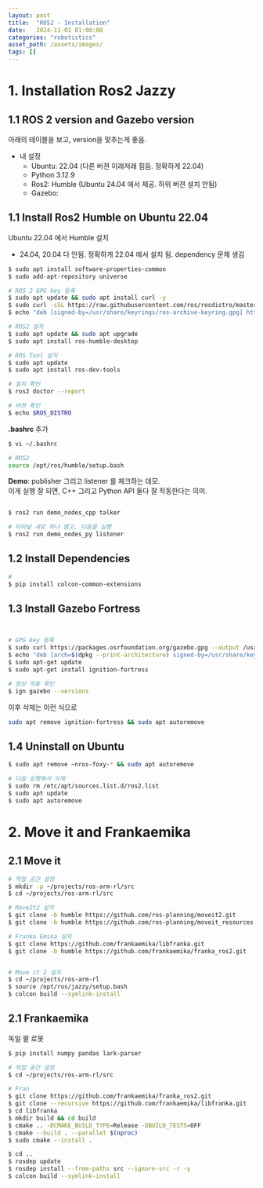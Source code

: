 ```yaml
---
layout: post
title:  "ROS2 - Installation"
date:   2024-11-01 01:00:00
categories: "robotistics"
asset_path: /assets/images/
tags: []
---
```



# 1. Installation Ros2 Jazzy

## 1.1 ROS 2 version and Gazebo version

아래의 테이블을 보고, version을 맞추는게 좋음.
 - 내 설정
   - Ubuntu: 22.04 (다른 버젼 이래저래 힘듬. 정확하게 22.04)
   - Python 3.12.9 
   - Ros2: Humble (Ubuntu 24.04 에서 제공. 하위 버젼 설치 안됨)
   - Gazebo: 

## 1.1 Install Ros2 Humble on Ubuntu 22.04


Ubuntu 22.04 에서 Humble 설치 
- 24.04, 20.04 다 안됨. 정확하게 22.04 에서 설치 됨. dependency 문제 생김

```bash
$ sudo apt install software-properties-common
$ sudo add-apt-repository universe

# ROS 2 GPG key 등록
$ sudo apt update && sudo apt install curl -y
$ sudo curl -sSL https://raw.githubusercontent.com/ros/rosdistro/master/ros.key | sudo gpg --dearmor -o /usr/share/keyrings/ros-archive-keyring.gpg
$ echo "deb [signed-by=/usr/share/keyrings/ros-archive-keyring.gpg] http://packages.ros.org/ros2/ubuntu jammy main" | sudo tee /etc/apt/sources.list.d/ros2.list

# ROS2 설치
$ sudo apt update && sudo apt upgrade
$ sudo apt install ros-humble-desktop

# ROS Tool 설치
$ sudo apt update
$ sudo apt install ros-dev-tools

# 설치 확인
$ ros2 doctor --report

# 버젼 확인
$ echo $ROS_DISTRO
```

**.bashrc** 추가

```bash
$ vi ~/.bashrc
```

```bash
# ROS2
source /opt/ros/humble/setup.bash
```



**Demo**: publisher 그리고 listener 를 체크하는 데모.<br> 
이게 실행 잘 되면, C++ 그리고 Python API 둘다 잘 작동한다는 의미. 

```bash

$ ros2 run demo_nodes_cpp talker

# 터미널 새로 하나 열고, 다음을 실행
$ ros2 run demo_nodes_py listener
```


## 1.2 Install Dependencies 

```bash
# 
$ pip install colcon-common-extensions
```





## 1.3 Install Gazebo Fortress

```bash


# GPG key 등록
$ sudo curl https://packages.osrfoundation.org/gazebo.gpg --output /usr/share/keyrings/pkgs-osrf-archive-keyring.gpg
$ echo "deb [arch=$(dpkg --print-architecture) signed-by=/usr/share/keyrings/pkgs-osrf-archive-keyring.gpg] http://packages.osrfoundation.org/gazebo/ubuntu-stable $(lsb_release -cs) main" | sudo tee /etc/apt/sources.list.d/gazebo-stable.list > /dev/null
$ sudo apt-get update
$ sudo apt-get install ignition-fortress

# 정상 작동 확인
$ ign gazebo --versions
```

이후 삭제는 이런 식으로

```bash
sudo apt remove ignition-fortress && sudo apt autoremove
```


## 1.4 Uninstall on Ubuntu

```bash
$ sudo apt remove ~nros-foxy-* && sudo apt autoremove

# 다음 실행해서 삭제
$ sudo rm /etc/apt/sources.list.d/ros2.list
$ sudo apt update
$ sudo apt autoremove
```




# 2. Move it and Frankaemika 

## 2.1 Move it

```bash
# 작업 공간 설정
$ mkdir -p ~/projects/ros-arm-rl/src
$ cd ~/projects/ros-arm-rl/src

# MoveIt2 설치
$ git clone -b humble https://github.com/ros-planning/moveit2.git
$ git clone -b humble https://github.com/ros-planning/moveit_resources.git

# Franka Emika 설치
$ git clone https://github.com/frankaemika/libfranka.git
$ git clone -b humble https://github.com/frankaemika/franka_ros2.git


# Move it 2 설치
$ cd ~/projects/ros-arm-rl
$ source /opt/ros/jazzy/setup.bash
$ colcon build --symlink-install
```


## 2.1 Frankaemika

독일 팔 로봇

```bash
$ pip install numpy pandas lark-parser

# 작업 공간 설정
$ cd ~/projects/ros-arm-rl/src

# Fran
$ git clone https://github.com/frankaemika/franka_ros2.git
$ git clone --recursive https://github.com/frankaemika/libfranka.git
$ cd libfranka
$ mkdir build && cd build
$ cmake .. -DCMAKE_BUILD_TYPE=Release -DBUILD_TESTS=OFF
$ cmake --build . --parallel $(nproc)
$ sudo cmake --install .

$ cd ..
$ rosdep update
$ rosdep install --from-paths src --ignore-src -r -y
$ colcon build --symlink-install
```